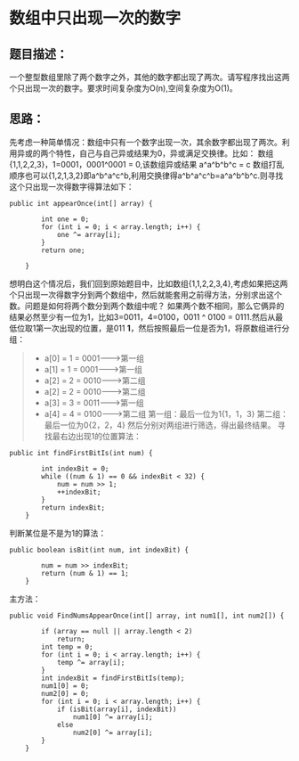 ﻿# 数组中只出现一次的数字

## 题目描述：
一个整型数组里除了两个数字之外，其他的数字都出现了两次。请写程序找出这两个只出现一次的数字。要求时间复杂度为O(n),空间复杂度为O(1)。

## 思路：
先考虑一种简单情况：数组中只有一个数字出现一次，其余数字都出现了两次。利用异或的两个特性，自己与自己异或结果为0，异或满足交换律。比如：
数组{1,1,2,2,3}，1=0001，0001^0001 = 0,该数组异或结果 a^a^b^b^c = c
数组打乱顺序也可以{1,2,1,3,2}即a^b^a^c^b,利用交换律得a^b^a^c^b=a^a^b^b^c.则寻找这个只出现一次得数字得算法如下：
```
public int appearOnce(int[] array) {

        int one = 0;
        for (int i = 0; i < array.length; i++) {
            one ^= array[i];
        }
        return one;

    }
```
想明白这个情况后，我们回到原始题目中，比如数组{1,1,2,2,3,4},考虑如果把这两个只出现一次得数字分到两个数组中，然后就能套用之前得方法，分别求出这个数。问题是如何将两个数分到两个数组中呢？
如果两个数不相同，那么它俩异的结果必然至少有一位为1，比如3=0011，4=0100，0011 ^ 0100 = 0111.然后从最低位取1第一次出现的位置，是011 **1**，然后按照最后一位是否为1，将原数组进行分组：
> * a[0] = 1 = 0001--->第一组
> * a[1] = 1 = 0001--->第一组
> * a[2] = 2 = 0010--->第二组
> * a[2] = 2 = 0010--->第二组
> * a[3] = 3 = 0011--->第一组
> * a[4] = 4 = 0100--->第二组
第一组：最后一位为1{1，1，3}
第二组：最后一位为0{2，2，4}
然后分别对两组进行筛选，得出最终结果。
寻找最右边出现1的位置算法：
```
public int findFirstBitIs(int num) {

        int indexBit = 0;
        while ((num & 1) == 0 && indexBit < 32) {
            num = num >> 1;
            ++indexBit;
        }
        return indexBit;
    }
```
判断某位是不是为1的算法：
```
public boolean isBit(int num, int indexBit) {

        num = num >> indexBit;
        return (num & 1) == 1;
    }
```
主方法：
```
public void FindNumsAppearOnce(int[] array, int num1[], int num2[]) {

        if (array == null || array.length < 2)
            return;
        int temp = 0;
        for (int i = 0; i < array.length; i++) {
            temp ^= array[i];
        }
        int indexBit = findFirstBitIs(temp);
        num1[0] = 0;
        num2[0] = 0;
        for (int i = 0; i < array.length; i++) {
            if (isBit(array[i], indexBit))
                num1[0] ^= array[i];
            else
                num2[0] ^= array[i];
        }
    }

```



